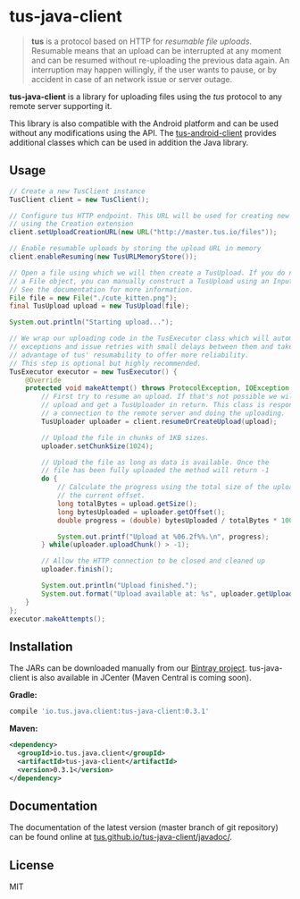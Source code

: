 # tus-java-client

> **tus** is a protocol based on HTTP for *resumable file uploads*. Resumable
> means that an upload can be interrupted at any moment and can be resumed without
> re-uploading the previous data again. An interruption may happen willingly, if
> the user wants to pause, or by accident in case of an network issue or server
> outage.

**tus-java-client** is a library for uploading files using the *tus* protocol to any remote server supporting it.

This library is also compatible with the Android platform and can be used without any modifications using the API. The [tus-android-client](https://github.com/tus/tus-android-client) provides additional classes which can be used in addition the Java library.

## Usage

```java
// Create a new TusClient instance
TusClient client = new TusClient();

// Configure tus HTTP endpoint. This URL will be used for creating new uploads
// using the Creation extension
client.setUploadCreationURL(new URL("http://master.tus.io/files"));

// Enable resumable uploads by storing the upload URL in memory
client.enableResuming(new TusURLMemoryStore());

// Open a file using which we will then create a TusUpload. If you do not have
// a File object, you can manually construct a TusUpload using an InputStream.
// See the documentation for more information.
File file = new File("./cute_kitten.png");
final TusUpload upload = new TusUpload(file);

System.out.println("Starting upload...");

// We wrap our uploading code in the TusExecutor class which will automatically catch
// exceptions and issue retries with small delays between them and take fully
// advantage of tus' resumability to offer more reliability.
// This step is optional but highly recommended.
TusExecutor executor = new TusExecutor() {
    @Override
    protected void makeAttempt() throws ProtocolException, IOException {
        // First try to resume an upload. If that's not possible we will create a new
        // upload and get a TusUploader in return. This class is responsible for opening
        // a connection to the remote server and doing the uploading.
        TusUploader uploader = client.resumeOrCreateUpload(upload);

        // Upload the file in chunks of 1KB sizes.
        uploader.setChunkSize(1024);

        // Upload the file as long as data is available. Once the
        // file has been fully uploaded the method will return -1
        do {
            // Calculate the progress using the total size of the uploading file and
            // the current offset.
            long totalBytes = upload.getSize();
            long bytesUploaded = uploader.getOffset();
            double progress = (double) bytesUploaded / totalBytes * 100;

            System.out.printf("Upload at %06.2f%%.\n", progress);
        } while(uploader.uploadChunk() > -1);

        // Allow the HTTP connection to be closed and cleaned up
        uploader.finish();

        System.out.println("Upload finished.");
        System.out.format("Upload available at: %s", uploader.getUploadURL().toString());
    }
};
executor.makeAttempts();

```

## Installation

The JARs can be downloaded manually from our [Bintray project](https://bintray.com/tus/maven/tus-java-client/view#files). tus-java-client is also available in JCenter (Maven Central is coming soon).

**Gradle:**

```groovy
compile 'io.tus.java.client:tus-java-client:0.3.1'
```

**Maven:**

```xml
<dependency>
  <groupId>io.tus.java.client</groupId>
  <artifactId>tus-java-client</artifactId>
  <version>0.3.1</version>
</dependency>
```

## Documentation

The documentation of the latest version (master branch of git repository) can be found online at [tus.github.io/tus-java-client/javadoc/](https://tus.github.io/tus-java-client/javadoc/).

## License

MIT
